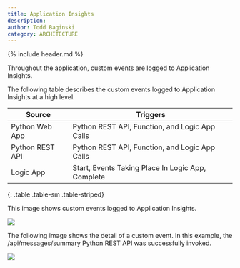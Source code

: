 ```yaml
---
title: Application Insights
description:
author: Todd Baginski
category: ARCHITECTURE
---
```


{% include header.md %}

Throughout the application, custom events are logged to Application Insights.

The following table describes the custom events logged to Application Insights at a high level.

| Source          | Triggers                                 |
| --------------- | ---------------------------------------- |
| Python Web App  | Python REST API, Function, and Logic App Calls |
| Python REST API | Python REST API, Function, and Logic App Calls |
| Logic App       | Start, Events Taking Place In Logic App, Complete |
{: .table .table-sm .table-striped}

This image shows custom events logged to Application Insights.

![]({{site.baseurl}}/img/application-insights-1.jpg)

The following image shows the detail of a custom event.  In this example, the /api/messages/summary Python REST API was successfully invoked.

![]({{site.baseurl}}/img/application-insights-2.jpg)